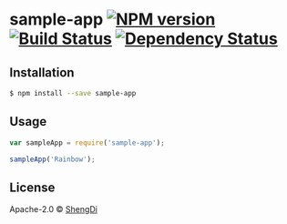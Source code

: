 # sample-app [![NPM version][npm-image]][npm-url] [![Build Status][travis-image]][travis-url] [![Dependency Status][daviddm-image]][daviddm-url]
> 

## Installation

```sh
$ npm install --save sample-app
```

## Usage

```js
var sampleApp = require('sample-app');

sampleApp('Rainbow');
```
## License

Apache-2.0 © [ShengDi]()


[npm-image]: https://badge.fury.io/js/sample-app.svg
[npm-url]: https://npmjs.org/package/sample-app
[travis-image]: https://travis-ci.org/didi0613/sample-app.svg?branch=master
[travis-url]: https://travis-ci.org/didi0613/sample-app
[daviddm-image]: https://david-dm.org/didi0613/sample-app.svg?theme=shields.io
[daviddm-url]: https://david-dm.org/didi0613/sample-app
